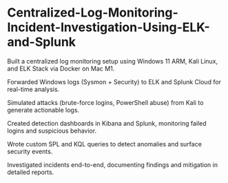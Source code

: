 # Centralized-Log-Monitoring-Incident-Investigation-Using-ELK-and-Splunk


Built a centralized log monitoring setup using Windows 11 ARM, Kali Linux, and ELK Stack via Docker on Mac M1.

Forwarded Windows logs (Sysmon + Security) to ELK and Splunk Cloud for real-time analysis.

Simulated attacks (brute-force logins, PowerShell abuse) from Kali to generate actionable logs.

Created detection dashboards in Kibana and Splunk, monitoring failed logins and suspicious behavior.

Wrote custom SPL and KQL queries to detect anomalies and surface security events.

Investigated incidents end-to-end, documenting findings and mitigation in detailed reports.
